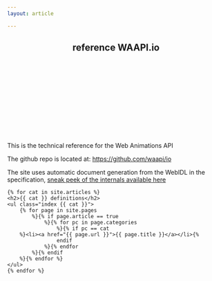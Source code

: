 ```yaml
---
layout: article

---
```

<article class="index">
	<header class="landmark">
		<h1 class="title">
			<span class="type">reference</span>
			<span class="name">
				WAAPI.io
				<svg class="underline"><rect/></svg>
			</span>
		</h1>
	</header>
	<p>
		This is the technical reference for the Web Animations API
	</p>
	<p>
		The github repo is located at: <a class="inline" href="https://github.com/waapi/io">https://github.com/waapi/io</a>
	</p>
	<p>
		The site uses automatic document generation from the WebIDL in the specification, <a class="inline" href="/converter/webidl.html">sneak peek of the internals available here</a>
	</p>
	
	
	{% for cat in site.articles %}
	<h2>{{ cat }} definitions</h2>
	<ul class="index {{ cat }}">
		{% for page in site.pages
			%}{% if page.article == true
				%}{% for pc in page.categories
					%}{% if pc == cat
		%}<li><a href="{{ page.url }}">{{ page.title }}</a></li>{%
					endif
				%}{% endfor
			%}{% endif
		%}{% endfor %}
	</ul>
	{% endfor %}
</article>

